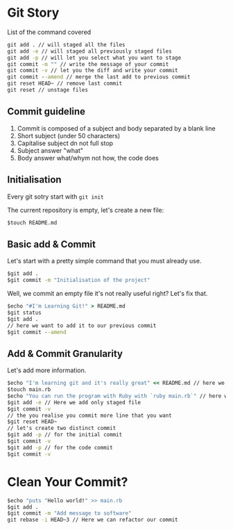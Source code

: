 # Git Story
List of the command covered
``` cmd
git add . // will staged all the files
git add -e // will staged all previously staged files
git add -p // will let you select what you want to stage
git commit -m "" // write the message of your commit
git commit -v // let you the diff and write your commit
git commit --amend // merge the last add to previous commit
git reset HEAD~ // remove last commit
git reset // unstage files
```

## Commit guideline
1. Commit is composed of a subject and body separated by a blank line
2. Short subject (under 50 characters)
3. Capitalise subject dn not full stop
4. Subject answer "what"
5. Body answer what/whym not how, the code does

## Initialisation
Every git sotry start with `git init`

The current repository is empty, let's create a new file:

``` cmd
$touch README.md
```

## Basic add & Commit
Let's start with a pretty simple command that you must already use.

``` cmd
$git add .
$git commit -m "Initialisation of the project"
```

Well, we commit an empty file it's not really useful right? Let's fix that.

``` cmd
$echo "#I'm Learning Git!" > README.md
$git status
$git add .
// here we want to add it to our previous commit
$git commit --amend
```

## Add & Commit Granularity
Let's add more information.

``` cmd
$echo "I'm learning git and it's really great" << README.md // here we add a new line
$touch main.rb
$echo "You can run the program with Ruby with `ruby main.rb`" // here we add a new line
$git add -e // Here we add only staged file
$git commit -v
// the you realise you commit more line that you want
$git reset HEAD~
// let's create two distinct commit
$git add -p // for the initial commit
$git commit -v
$git add -p // for the code commit
$git commit -v
```

# Clean Your Commit?
``` cmd
$echo "puts "Hello world!" >> main.rb
$git add .
$git commit -m "Add message to software"
git rebase -i HEAD~3 // Here we can refactor our commit
```
